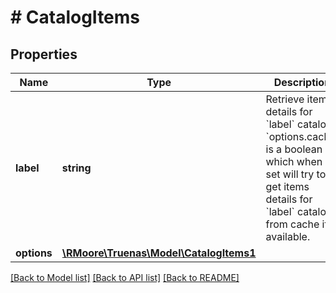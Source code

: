 # # CatalogItems

## Properties

Name | Type | Description | Notes
------------ | ------------- | ------------- | -------------
**label** | **string** | Retrieve item details for &#x60;label&#x60; catalog. &#x60;options.cache&#x60; is a boolean which when set will try to get items details for &#x60;label&#x60; catalog from cache if available. | [optional]
**options** | [**\RMoore\Truenas\Model\CatalogItems1**](CatalogItems1.md) |  | [optional]

[[Back to Model list]](../../README.md#models) [[Back to API list]](../../README.md#endpoints) [[Back to README]](../../README.md)
